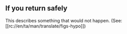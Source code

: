 ## If you return safely ##

This describes something that would not happen. (See: [[rc://en/ta/man/translate/figs-hypo]])